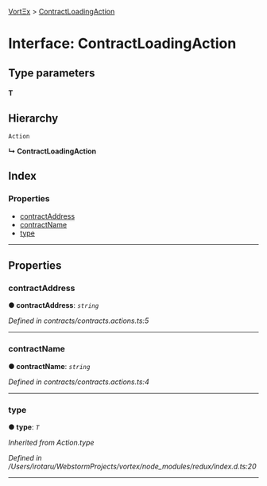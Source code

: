 [VortΞx](../README.md) > [ContractLoadingAction](../interfaces/contractloadingaction.md)

# Interface: ContractLoadingAction

## Type parameters
#### T 
## Hierarchy

 `Action`

**↳ ContractLoadingAction**

## Index

### Properties

* [contractAddress](contractloadingaction.md#contractaddress)
* [contractName](contractloadingaction.md#contractname)
* [type](contractloadingaction.md#type)

---

## Properties

<a id="contractaddress"></a>

###  contractAddress

**● contractAddress**: *`string`*

*Defined in contracts/contracts.actions.ts:5*

___
<a id="contractname"></a>

###  contractName

**● contractName**: *`string`*

*Defined in contracts/contracts.actions.ts:4*

___
<a id="type"></a>

###  type

**● type**: *`T`*

*Inherited from Action.type*

*Defined in /Users/irotaru/WebstormProjects/vortex/node_modules/redux/index.d.ts:20*

___

